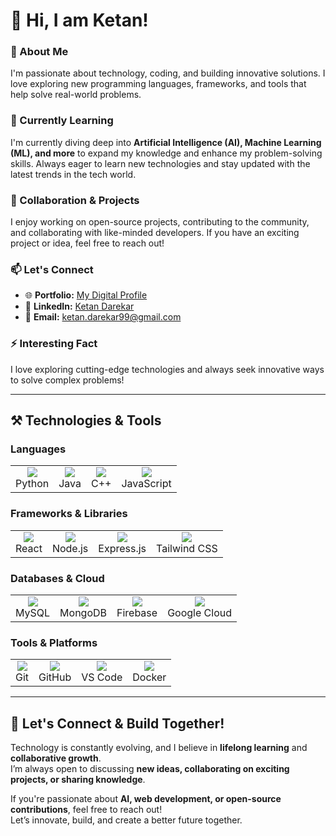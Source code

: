 # 👋 Hi, I am Ketan!  

### 👀 About Me  
I'm passionate about technology, coding, and building innovative solutions. I love exploring new programming languages, frameworks, and tools that help solve real-world problems.  

### 🌱 Currently Learning  
I'm currently diving deep into **Artificial Intelligence (AI), Machine Learning (ML), and more** to expand my knowledge and enhance my problem-solving skills. Always eager to learn new technologies and stay updated with the latest trends in the tech world.  

### 🚀 Collaboration & Projects  
I enjoy working on open-source projects, contributing to the community, and collaborating with like-minded developers. If you have an exciting project or idea, feel free to reach out!  

### 📫 Let's Connect  
- 🌐 **Portfolio:** [My Digital Profile](https://ketan5757.github.io/MyDigitalProfile.github.io/)  
- 🔗 **LinkedIn:** [Ketan Darekar](https://www.linkedin.com/in/ketan-darekar-6ba32a1b4/)  
- 📧 **Email:** ketan.darekar99@gmail.com  

### ⚡ Interesting Fact  
I love exploring cutting-edge technologies and always seek innovative ways to solve complex problems!  

---

## **⚒️ Technologies & Tools**  

### **Languages**  
<div align="center">
  <table>
    <tr>
      <td align="center"><img src="https://skillicons.dev/icons?i=python" /><br>Python</td>
      <td align="center"><img src="https://skillicons.dev/icons?i=java" /><br>Java</td>
      <td align="center"><img src="https://skillicons.dev/icons?i=cpp" /><br>C++</td>
      <td align="center"><img src="https://skillicons.dev/icons?i=javascript" /><br>JavaScript</td>
    </tr>
  </table>
</div>  

### **Frameworks & Libraries**  
<div align="center">
  <table>
    <tr>
      <td align="center"><img src="https://skillicons.dev/icons?i=react" /><br>React</td>
      <td align="center"><img src="https://skillicons.dev/icons?i=nodejs" /><br>Node.js</td>
      <td align="center"><img src="https://skillicons.dev/icons?i=express" /><br>Express.js</td>
      <td align="center"><img src="https://skillicons.dev/icons?i=tailwind" /><br>Tailwind CSS</td>
    </tr>
  </table>
</div>  

### **Databases & Cloud**  
<div align="center">
  <table>
    <tr>
      <td align="center"><img src="https://skillicons.dev/icons?i=mysql" /><br>MySQL</td>
      <td align="center"><img src="https://skillicons.dev/icons?i=mongodb" /><br>MongoDB</td>
      <td align="center"><img src="https://skillicons.dev/icons?i=firebase" /><br>Firebase</td>
      <td align="center"><img src="https://skillicons.dev/icons?i=gcp" /><br>Google Cloud</td>
    </tr>
  </table>
</div>  

### **Tools & Platforms**  
<div align="center">
  <table>
    <tr>
      <td align="center"><img src="https://skillicons.dev/icons?i=git" /><br>Git</td>
      <td align="center"><img src="https://skillicons.dev/icons?i=github" /><br>GitHub</td>
      <td align="center"><img src="https://skillicons.dev/icons?i=vscode" /><br>VS Code</td>
      <td align="center"><img src="https://skillicons.dev/icons?i=docker" /><br>Docker</td>
    </tr>
  </table>
</div>  

---

## 🚀 **Let's Connect & Build Together!**  
Technology is constantly evolving, and I believe in **lifelong learning** and **collaborative growth**.  
I’m always open to discussing **new ideas, collaborating on exciting projects, or sharing knowledge**.  

If you're passionate about **AI, web development, or open-source contributions**, feel free to reach out!  
Let’s innovate, build, and create a better future together.  

